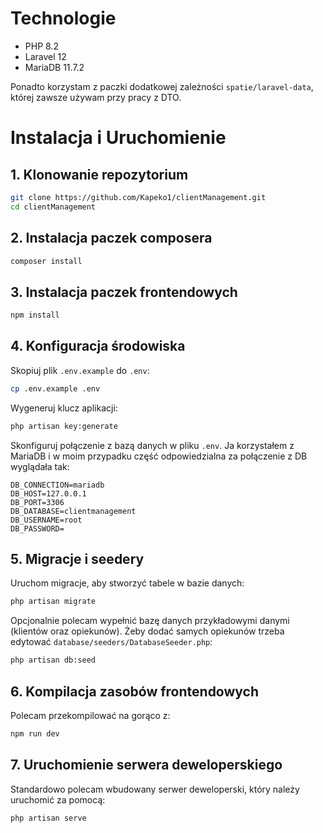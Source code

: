 # Technologie
- PHP 8.2
- Laravel 12
- MariaDB 11.7.2

Ponadto korzystam z paczki dodatkowej zależności `spatie/laravel-data`, której zawsze używam przy pracy z DTO.


# Instalacja i Uruchomienie

## 1. Klonowanie repozytorium
```bash
git clone https://github.com/Kapeko1/clientManagement.git
cd clientManagement
```

## 2. Instalacja paczek composera
```bash
composer install
```

## 3. Instalacja paczek frontendowych
```bash
npm install
```

## 4. Konfiguracja środowiska
Skopiuj plik `.env.example` do `.env`:
```bash
cp .env.example .env
```

Wygeneruj klucz aplikacji:
```bash
php artisan key:generate
```

Skonfiguruj połączenie z bazą danych w pliku `.env`. Ja korzystałem z MariaDB i w moim przypadku część odpowiedzialna za połączenie z DB wyglądała tak:
```env
DB_CONNECTION=mariadb
DB_HOST=127.0.0.1
DB_PORT=3306
DB_DATABASE=clientmanagement
DB_USERNAME=root
DB_PASSWORD=
```

## 5. Migracje i seedery
Uruchom migracje, aby stworzyć tabele w bazie danych:
```bash
php artisan migrate
```

Opcjonalnie polecam wypełnić bazę danych przykładowymi danymi (klientów oraz opiekunów). Żeby dodać samych opiekunów trzeba edytować `database/seeders/DatabaseSeeder.php`:
```bash
php artisan db:seed
```

## 6. Kompilacja zasobów frontendowych
Polecam przekompilować na gorąco z:
```bash
npm run dev
```

## 7. Uruchomienie serwera deweloperskiego
Standardowo polecam wbudowany serwer deweloperski, który należy uruchomić za pomocą:
```bash
php artisan serve
```

